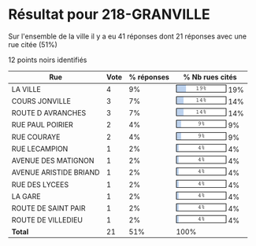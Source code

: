 # Résultat pour 218-GRANVILLE

Sur l'ensemble de la ville il y a eu 41 réponses dont 21 réponses avec une rue citée (51%)

12 points noirs identifiés

| Rue | Vote | % réponses | % Nb rues cités|
|-----|------|------------|----------------|
| LA VILLE | 4 | 9% | <img src="../../img/bar_19.gif" />&nbsp;19%|
| COURS JONVILLE | 3 | 7% | <img src="../../img/bar_14.gif" />&nbsp;14%|
| ROUTE D AVRANCHES | 3 | 7% | <img src="../../img/bar_14.gif" />&nbsp;14%|
| RUE PAUL POIRIER | 2 | 4% | <img src="../../img/bar_9.gif" />&nbsp;9%|
| RUE COURAYE | 2 | 4% | <img src="../../img/bar_9.gif" />&nbsp;9%|
| RUE LECAMPION | 1 | 2% | <img src="../../img/bar_4.gif" />&nbsp;4%|
| AVENUE DES MATIGNON | 1 | 2% | <img src="../../img/bar_4.gif" />&nbsp;4%|
| AVENUE ARISTIDE BRIAND | 1 | 2% | <img src="../../img/bar_4.gif" />&nbsp;4%|
| RUE DES LYCEES | 1 | 2% | <img src="../../img/bar_4.gif" />&nbsp;4%|
| LA GARE | 1 | 2% | <img src="../../img/bar_4.gif" />&nbsp;4%|
| ROUTE DE SAINT PAIR | 1 | 2% | <img src="../../img/bar_4.gif" />&nbsp;4%|
| ROUTE DE VILLEDIEU | 1 | 2% | <img src="../../img/bar_4.gif" />&nbsp;4%|
| **Total** | 21 | 51% | 100%|
